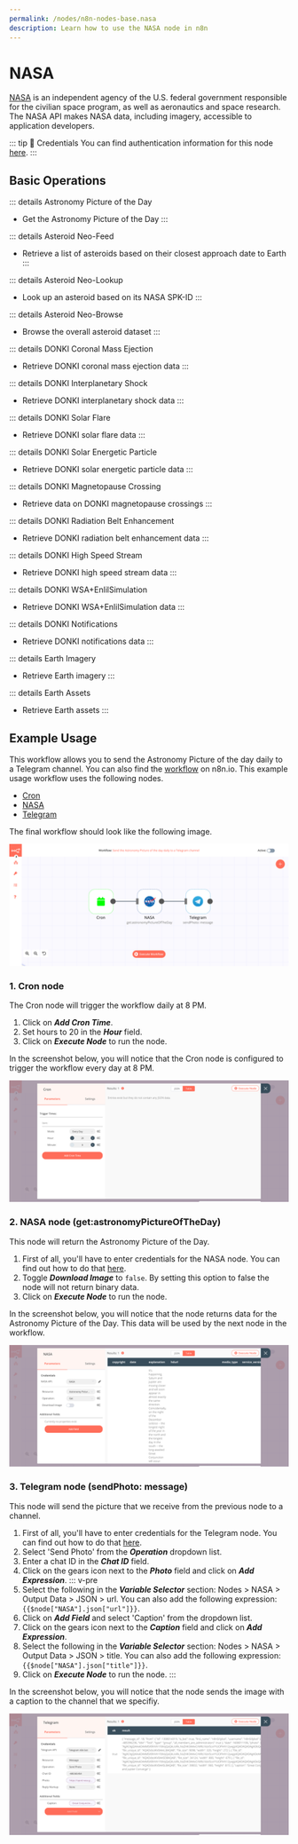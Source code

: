 ```yaml
---
permalink: /nodes/n8n-nodes-base.nasa
description: Learn how to use the NASA node in n8n
---
```


# NASA

[NASA](https://nasa.gov/) is an independent agency of the U.S. federal government responsible for the civilian space program, as well as aeronautics and space research. The NASA API makes NASA data, including imagery, accessible to application developers.

::: tip 🔑 Credentials
You can find authentication information for this node [here](../../../credentials/NASA/README.md).
:::

## Basic Operations

::: details Astronomy Picture of the Day
- Get the Astronomy Picture of the Day
:::

::: details Asteroid Neo-Feed
- Retrieve a list of asteroids based on their closest approach date to Earth
:::

::: details Asteroid Neo-Lookup
- Look up an asteroid based on its NASA SPK-ID
:::

::: details Asteroid Neo-Browse
- Browse the overall asteroid dataset
:::

::: details DONKI Coronal Mass Ejection
- Retrieve DONKI coronal mass ejection data
:::

::: details DONKI Interplanetary Shock
- Retrieve DONKI interplanetary shock data
:::

::: details DONKI Solar Flare
- Retrieve DONKI solar flare data
:::

::: details DONKI Solar Energetic Particle
- Retrieve DONKI solar energetic particle data
:::

::: details DONKI Magnetopause Crossing
- Retrieve data on DONKI magnetopause crossings
:::

::: details DONKI Radiation Belt Enhancement
- Retrieve DONKI radiation belt enhancement data
:::

::: details DONKI High Speed Stream
- Retrieve DONKI high speed stream data
:::

::: details DONKI WSA+EnlilSimulation
- Retrieve DONKI WSA+EnlilSimulation data
:::

::: details DONKI Notifications
- Retrieve DONKI notifications data
:::

::: details Earth Imagery
- Retrieve Earth imagery
:::

::: details Earth Assets
- Retrieve Earth assets
:::

## Example Usage

This workflow allows you to send the Astronomy Picture of the day daily to a Telegram channel. You can also find the [workflow](https://n8n.io/workflows/828) on n8n.io. This example usage workflow uses the following nodes.
- [Cron](../../core-nodes/Cron/README.md)
- [NASA]()
- [Telegram](../../nodes/Telegram/README.md)

The final workflow should look like the following image.

![A workflow with the NASA node](./workflow.png)

### 1. Cron node

The Cron node will trigger the workflow daily at 8 PM.

1. Click on ***Add Cron Time***.
2. Set hours to 20 in the ***Hour*** field.
3. Click on ***Execute Node*** to run the node.

In the screenshot below, you will notice that the Cron node is configured to trigger the workflow every day at 8 PM.

![Using the Cron node to trigger the workflow daily at 8 pm](./Cron_node.png)

### 2. NASA node (get:astronomyPictureOfTheDay)

This node will return the Astronomy Picture of the Day.

1. First of all, you'll have to enter credentials for the NASA node. You can find out how to do that [here](../../../credentials/NASA/README.md).
2. Toggle ***Download Image*** to `false`. By setting this option to false the node will not return binary data.
2. Click on ***Execute Node*** to run the node.

In the screenshot below, you will notice that the node returns data for the Astronomy Picture of the Day. This data will be used by the next node in the workflow.

![Using the NASA node to get the Astronomy Picture of the Day](./NASA_node.png)

### 3. Telegram node (sendPhoto: message)

This node will send the picture that we receive from the previous node to a channel.

1. First of all, you'll have to enter credentials for the Telegram node. You can find out how to do that [here](../../../credentials/Telegram/README.md).
2. Select 'Send Photo' from the ***Operation*** dropdown list.
3. Enter a chat ID in the ***Chat ID*** field.
4. Click on the gears icon next to the ***Photo*** field and click on ***Add Expression***.
::: v-pre
5. Select the following in the ***Variable Selector*** section: Nodes > NASA > Output Data > JSON > url. You can also add the following expression: `{{$node["NASA"].json["url"]}}`.
6. Click on ***Add Field*** and select 'Caption' from the dropdown list.
7. Click on the gears icon next to the ***Caption*** field and click on ***Add Expression***.
8. Select the following in the ***Variable Selector*** section: Nodes > NASA > Output Data > JSON > title. You can also add the following expression: `{{$node["NASA"].json["title"]}}`.
9. Click on ***Execute Node*** to run the node.
:::

In the screenshot below, you will notice that the node sends the image with a caption to the channel that we specifiy.

![Using the Telegram node to send the Astronomy Picture of the Day](./Telegram_node.png)
